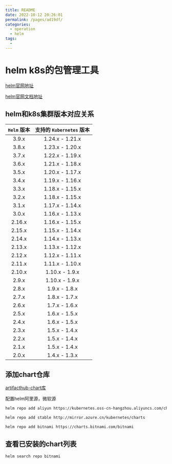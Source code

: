 ```yaml
---
title: README
date: 2022-10-12 20:26:01
permalink: /pages/ad19df/
categories:
  - operation
  - helm
tags:
  - 
---
```

# helm k8s的包管理工具

[helm官网地址](https://helm.sh/zh/)

[helm官网文档地址](https://helm.sh/zh/docs/)

## helm和k8s集群版本对应关系

|`Helm` 版本|支持的 `Kubernetes` 版本|
|:---:|:---:|
|3.9.x	|1.24.x - 1.21.x|
|3.8.x	|1.23.x - 1.20.x|
|3.7.x	|1.22.x - 1.19.x|
|3.6.x	|1.21.x - 1.18.x|
|3.5.x	|1.20.x - 1.17.x|
|3.4.x	|1.19.x - 1.16.x|
|3.3.x	|1.18.x - 1.15.x|
|3.2.x	|1.18.x - 1.15.x|
|3.1.x	|1.17.x - 1.14.x|
|3.0.x	|1.16.x - 1.13.x|
|2.16.x	|1.16.x - 1.15.x|
|2.15.x	|1.15.x - 1.14.x|
|2.14.x	|1.14.x - 1.13.x|
|2.13.x	|1.13.x - 1.12.x|
|2.12.x	|1.12.x - 1.11.x|
|2.11.x	|1.11.x - 1.10.x|
|2.10.x	|1.10.x - 1.9.x|
|2.9.x	|1.10.x - 1.9.x|
|2.8.x	|1.9.x - 1.8.x|
|2.7.x	|1.8.x - 1.7.x|
|2.6.x	|1.7.x - 1.6.x|
|2.5.x	|1.6.x - 1.5.x|
|2.4.x	|1.6.x - 1.5.x|
|2.3.x	|1.5.x - 1.4.x|
|2.2.x	|1.5.x - 1.4.x|
|2.1.x	|1.5.x - 1.4.x|
|2.0.x	|1.4.x - 1.3.x|

## 

## 添加chart仓库

[artifacthub-chart库](https://artifacthub.io/packages/search?kind=0)

配置helm阿里源，微软源

```bash
helm repo add aliyun https://kubernetes.oss-cn-hangzhou.aliyuncs.com/charts

helm repo add stable http://mirror.azure.cn/kubernetes/charts

helm repo add bitnami https://charts.bitnami.com/bitnami
```

## 查看已安装的chart列表

```bash
helm search repo bitnami
```

